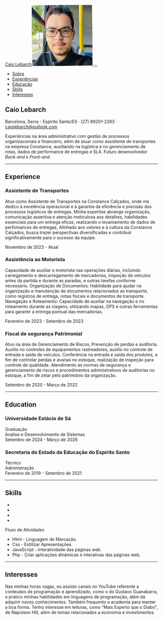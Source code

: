 <!DOCTYPE html>
<html lang="pt-br">
    <head>
        <meta charset="utf-8" />
        <meta name="viewport" content="width=device-width, initial-scale=1, shrink-to-fit=no" />
        <meta name="description" content="" />
        <meta name="author" content="Caio Lebarch" />
        <title>Curríuculo: Caio Lebarch</title>
        <script src="https://use.fontawesome.com/releases/v5.13.0/js/all.js" crossorigin="anonymous"></script>
        <link href="https://fonts.googleapis.com/css?family=Saira+Extra+Condensed:500,700" rel="stylesheet" type="text/css" />
        <link href="https://fonts.googleapis.com/css?family=Muli:400,400i,800,800i" rel="stylesheet" type="text/css" />
        <link rel="stylesheet" type="text/css" href="css/styles.css"/>
        <link rel="icon" type="image/x-icon" href="picture/img/title.ico" />
    </head>
    <body id="page-top">
        <nav class="navbar navbar-expand-lg navbar-dark bg-primary fixed-top" id="sideNav">
            <a class="navbar-brand js-scroll-trigger" href="#page-top"
                ><span class="d-block d-lg-none">Caio Lebarch</span><span class="d-none d-lg-block"><img class="img-fluid img-profile rounded-circle mx-auto mb-2" src="picture/img/profile.jpg" alt="" /></span></a
            ><button class="navbar-toggler" type="button" data-toggle="collapse" data-target="#navbarSupportedContent" aria-controls="navbarSupportedContent" aria-expanded="false" aria-label="Toggle navigation"><span class="navbar-toggler-icon"></span></button>
            <div class="collapse navbar-collapse" id="navbarSupportedContent">
                <ul class="navbar-nav">
                    <li class="nav-item"><a class="nav-link js-scroll-trigger" href="#about">Sobre</a></li>
                    <li class="nav-item"><a class="nav-link js-scroll-trigger" href="#experience">Experiências</a></li>
                    <li class="nav-item"><a class="nav-link js-scroll-trigger" href="#education">Educação</a></li>
                    <li class="nav-item"><a class="nav-link js-scroll-trigger" href="#skills">Skills</a></li>
                    <li class="nav-item"><a class="nav-link js-scroll-trigger" href="#interests">Interesses</a></li>
                </ul>
            </div>
        </nav>
        <div class="container-fluid p-0">
            <section class="resume-section" id="about">
                <div class="resume-section-content">
                    <h1 class="mb-0">Caio <span class="text-primary">Lebarch</span></h1>
                    <div class="subheading mb-5">Barcelona, Serra - Espírito Santo/ES · (27) 99201-2263 · <a href="mailto:name@email.com">caiolebarch@outlook.com</a></div>
                    <p class="lead mb-5">Experiências na área administrativo com gestão de processos organizacionais e financeiro, além de atuar como assistente de transportes na empresa Constance, auxiliando na logística e no gerenciamento de rotas, dados de performance de entregas e SLA. Futuro desenvolvedor <em>Back-and e Front-and.</em></p>
                    <div class="social-icons">
                        <a class="social-icon" href="https://www.linkedin.com/in/caiolebarch/"><i class="fab fa-linkedin-in"></i></a><a class="social-icon" href="https://github.com/caiolebarch"><i class="fab fa-github"></i></a><a class="social-icon" href="https://x.com/OPatasEs"><i class="fab fa-twitter"></i></a><a class="social-icon" href="https://www.facebook.com/profile.php?id=61565943999994"><i class="fab fa-facebook-f"></i></a>
                    </div>
                </div>
            </section>
            <hr class="m-0" />
            <section class="resume-section" id="experience">
                <div class="resume-section-content">
                    <h2 class="mb-5">Experience</h2>
                    <div class="d-flex flex-column flex-md-row justify-content-between mb-5">
                        <div class="flex-grow-1">
                            <h3 class="mb-0"><p>Assistente de Transportes</p></h3>
                            <p>Atuo como Assistente de Transportes na Constance Calçados, onde me dedico à excelência operacional e à garantia da eficiência e precisão dos processos logísticos de entregas. Minha expertise abrange organização, comunicação assertiva e atenção meticulosa aos detalhes, habilidades essenciais para um entrega eficaz, realizando o levantamento de dados de perfomances de entregas, Alinhado aos valores e à cultura da Constance Calçados, busca trazer perspectivas diversificadas e contribuir significativamente para o sucesso da equipe.</p>
                        </div>
                        <div class="flex-shrink-0"><span class="text-primary">Novembro de 2023 - Atual</span></div>
                    </div>
                    <div class="d-flex flex-column flex-md-row justify-content-between mb-5">
                        <div class="flex-grow-1">
                            <h3 class="mb-0"><p>Assistência ao Motorista</p></h3>
                            <p>Capacidade de auxiliar o motorista nas operações diárias, incluindo carregamento e descarregamento de mercadorias, inspeção de veículos antes da partida e durante as paradas, e outras tarefas conforme necessário.
                                Organização de Documentos: Habilidade para ajudar na organização e manutenção de documentos relacionados ao transporte, como registros de entrega, notas fiscais e documentos de transporte.
                                Navegação e Roteamento: Capacidade de auxiliar na navegação e no roteamento durante as viagens, utilizando mapas, GPS e outras ferramentas para garantir a entrega pontual das mercadorias.</p>
                        </div>
                        <div class="flex-shrink-0"><span class="text-primary">Fevereiro de 2023 - Setembro de 2023</span></div>
                    </div>
                    <div class="d-flex flex-column flex-md-row justify-content-between mb-5">
                        <div class="flex-grow-1">
                            <h3 class="mb-0"><p>Fiscal de segurança Patrimonial</p></h3>
                            <p>Atuo na área de Gerenciamento de Riscos, Prevenção de perdas e auditoria.
                                Auxílio no controles de equipamentos rastreadores, auxílio no controle de entrada e saída de veículos.
                                Conferência na entrada e saída dos produtos, a fim de controlar perdas e avarias no estoque, realização de inspeção para controle de qualidade. Atendimento às normas de segurança e gerenciamento de riscos e procedimentos administrativos de auditorias no estoque, a fim de zelar pelo patrimônio da organização.</p>
                        </div>
                        <div class="flex-shrink-0"><span class="text-primary">Setembro de 2020 - Março de 2022</span></div>
                    </div>
                </div>
            </section>
            <hr class="m-0" />
            <section class="resume-section" id="education">
                <div class="resume-section-content">
                    <h2 class="mb-5">Education</h2>
                    <div class="d-flex flex-column flex-md-row justify-content-between mb-5">
                        <div class="flex-grow-1">
                            <h3 class="mb-0">Universidade Estácio de Sá</h3>
                            <div class="subheading mb-3">Graduação</div>
                            <div>Análise e Desenvolvimento de Sistemas</div>
                        </div>
                        <div class="flex-shrink-0"><span class="text-primary">Setembro de 2024 - Março de 2026</span></div>
                    </div>
                    <div class="d-flex flex-column flex-md-row justify-content-between">
                        <div class="flex-grow-1">
                            <h3 class="mb-0">Secretaria do Estado da Educação do Espírito Santo</h3>
                            <div class="subheading mb-3">Técnico</div>
                            <div>Administração</div>
                        </div>
                        <div class="flex-shrink-0"><span class="text-primary">Fevereiro de 2019 - Setembro de 2021</span></div>
                    </div>
                </div>
            </section>
            <hr class="m-0" />
            <section class="resume-section" id="skills">
                <div class="resume-section-content">
                    <h2 class="mb-5">Skills</h2>
                    <div class="subheading mb-3"></div>
                    <ul class="list-inline dev-icons">
                        <li class="list-inline-item"><i class="fab fa-html5"></i></li>
                        <li class="list-inline-item"><i class="fab fa-css3-alt"></i></li>
                        <li class="list-inline-item"><i class="fab fa-js-square"></i></li>
                        <li class="list-inline-item"><i class="fab fa-php"></i></li>
                    </ul>
                    <div class="subheading mb-3">Fluxo de Atividades</div>
                    <ul class="fa-ul mb-0">
                        <li>
                            <span class="fa-li"><i class="fas fa-check"></i></span>Html - Linguagem de Marcação.
                        </li>
                        <li>
                            <span class="fa-li"><i class="fas fa-check"></i></span>Css - Estilizar Apresentações.
                        </li>
                        <li>
                            <span class="fa-li"><i class="fas fa-check"></i></span>JavaScript - Interatividade das páginas web.
                        </li>
                        <li>
                            <span class="fa-li"><i class="fas fa-check"></i></span>Php - Criar aplicações dinâmicas e interativas das páginas web.
                        </li>
                    </ul>
                </div>
            </section>
            <hr class="m-0" />
            <section class="resume-section" id="interests">
                <div class="resume-section-content">
                    <h2 class="mb-5">Interesses</h2>
                    <p>Nas minhas horas vagas, eu assisto canais no YouTube referente a conteudos de programação e aprendizado, como o do Gustavo Guanabarra, e pratico minhas habilidades em linguagens de programação, além de adquirir novos conhecimentos. Também frequento a academia para manter a boa forma. Tenho interesse em leituras, como "Mais Esperto que o Diabo", de Napoleon Hill, além de temas relacionados a economia e investimentos.</p>
                </div>
            </section>    
        </div>
        <script src="https://cdnjs.cloudflare.com/ajax/libs/jquery/3.5.1/jquery.min.js"></script>
        <script src="https://stackpath.bootstrapcdn.com/bootstrap/4.5.0/js/bootstrap.bundle.min.js"></script>
        <script src="https://cdnjs.cloudflare.com/ajax/libs/jquery-easing/1.4.1/jquery.easing.min.js"></script>
        <script src="js/scripts.js"></script>
    </body>
</html>
